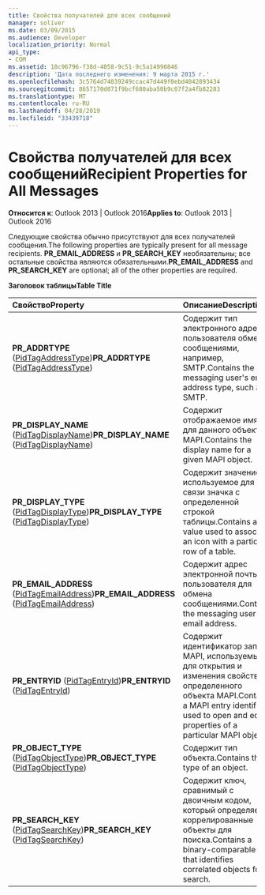 ```yaml
---
title: Свойства получателей для всех сообщений
manager: soliver
ms.date: 03/09/2015
ms.audience: Developer
localization_priority: Normal
api_type:
- COM
ms.assetid: 18c96796-f38d-4058-9c51-9c5a14990846
description: 'Дата последнего изменения: 9 марта 2015 г.'
ms.openlocfilehash: 3c5764d74039249ccac47d449f0ebd4042893434
ms.sourcegitcommit: 8657170d071f9bcf680aba50b9c07f2a4fb82283
ms.translationtype: MT
ms.contentlocale: ru-RU
ms.lasthandoff: 04/28/2019
ms.locfileid: "33439718"
---
```

# <a name="recipient-properties-for-all-messages"></a><span data-ttu-id="87c66-103">Свойства получателей для всех сообщений</span><span class="sxs-lookup"><span data-stu-id="87c66-103">Recipient Properties for All Messages</span></span>

  
  
<span data-ttu-id="87c66-104">**Относится к**: Outlook 2013 | Outlook 2016</span><span class="sxs-lookup"><span data-stu-id="87c66-104">**Applies to**: Outlook 2013 | Outlook 2016</span></span> 
  
<span data-ttu-id="87c66-105">Следующие свойства обычно присутствуют для всех получателей сообщения.</span><span class="sxs-lookup"><span data-stu-id="87c66-105">The following properties are typically present for all message recipients.</span></span> <span data-ttu-id="87c66-106">**PR_EMAIL_ADDRESS** и **PR_SEARCH_KEY** необязательны; все остальные свойства являются обязательными.</span><span class="sxs-lookup"><span data-stu-id="87c66-106">**PR_EMAIL_ADDRESS** and **PR_SEARCH_KEY** are optional; all of the other properties are required.</span></span> 
  
<span data-ttu-id="87c66-107">**Заголовок таблицы**</span><span class="sxs-lookup"><span data-stu-id="87c66-107">**Table Title**</span></span>

|<span data-ttu-id="87c66-108">**Свойство**</span><span class="sxs-lookup"><span data-stu-id="87c66-108">**Property**</span></span>|<span data-ttu-id="87c66-109">**Описание**</span><span class="sxs-lookup"><span data-stu-id="87c66-109">**Description**</span></span>|
|:-----|:-----|
|<span data-ttu-id="87c66-110">**PR_ADDRTYPE** ([PidTagAddressType](pidtagaddresstype-canonical-property.md))</span><span class="sxs-lookup"><span data-stu-id="87c66-110">**PR_ADDRTYPE** ([PidTagAddressType](pidtagaddresstype-canonical-property.md))</span></span>  <br/> |<span data-ttu-id="87c66-111">Содержит тип электронного адреса пользователя обмена сообщениями, например, SMTP.</span><span class="sxs-lookup"><span data-stu-id="87c66-111">Contains the messaging user's email address type, such as SMTP.</span></span>  <br/> |
|<span data-ttu-id="87c66-112">**PR_DISPLAY_NAME** ([PidTagDisplayName](pidtagdisplayname-canonical-property.md))</span><span class="sxs-lookup"><span data-stu-id="87c66-112">**PR_DISPLAY_NAME** ([PidTagDisplayName](pidtagdisplayname-canonical-property.md))</span></span>  <br/> |<span data-ttu-id="87c66-113">Содержит отображаемое имя для данного объекта MAPI.</span><span class="sxs-lookup"><span data-stu-id="87c66-113">Contains the display name for a given MAPI object.</span></span>  <br/> |
|<span data-ttu-id="87c66-114">**PR_DISPLAY_TYPE** ([PidTagDisplayType](pidtagdisplaytype-canonical-property.md))</span><span class="sxs-lookup"><span data-stu-id="87c66-114">**PR_DISPLAY_TYPE** ([PidTagDisplayType](pidtagdisplaytype-canonical-property.md))</span></span>  <br/> |<span data-ttu-id="87c66-115">Содержит значение, используемое для связи значка с определенной строкой таблицы.</span><span class="sxs-lookup"><span data-stu-id="87c66-115">Contains a value used to associate an icon with a particular row of a table.</span></span>  <br/> |
|<span data-ttu-id="87c66-116">**PR_EMAIL_ADDRESS** ([PidTagEmailAddress](pidtagemailaddress-canonical-property.md))</span><span class="sxs-lookup"><span data-stu-id="87c66-116">**PR_EMAIL_ADDRESS** ([PidTagEmailAddress](pidtagemailaddress-canonical-property.md))</span></span>  <br/> |<span data-ttu-id="87c66-117">Содержит адрес электронной почты пользователя для обмена сообщениями.</span><span class="sxs-lookup"><span data-stu-id="87c66-117">Contains the messaging user's email address.</span></span>  <br/> |
|<span data-ttu-id="87c66-118">**PR_ENTRYID** ([PidTagEntryId](pidtagentryid-canonical-property.md))</span><span class="sxs-lookup"><span data-stu-id="87c66-118">**PR_ENTRYID** ([PidTagEntryId](pidtagentryid-canonical-property.md))</span></span>  <br/> |<span data-ttu-id="87c66-119">Содержит идентификатор записи MAPI, используемый для открытия и изменения свойств определенного объекта MAPI.</span><span class="sxs-lookup"><span data-stu-id="87c66-119">Contains a MAPI entry identifier used to open and edit properties of a particular MAPI object.</span></span>  <br/> |
|<span data-ttu-id="87c66-120">**PR_OBJECT_TYPE** ([PidTagObjectType](pidtagobjecttype-canonical-property.md))</span><span class="sxs-lookup"><span data-stu-id="87c66-120">**PR_OBJECT_TYPE** ([PidTagObjectType](pidtagobjecttype-canonical-property.md))</span></span>  <br/> |<span data-ttu-id="87c66-121">Содержит тип объекта.</span><span class="sxs-lookup"><span data-stu-id="87c66-121">Contains the type of an object.</span></span>  <br/> |
|<span data-ttu-id="87c66-122">**PR_SEARCH_KEY** ([PidTagSearchKey](pidtagsearchkey-canonical-property.md))</span><span class="sxs-lookup"><span data-stu-id="87c66-122">**PR_SEARCH_KEY** ([PidTagSearchKey](pidtagsearchkey-canonical-property.md))</span></span>  <br/> |<span data-ttu-id="87c66-123">Содержит ключ, сравнимый с двоичным кодом, который определяет коррелированные объекты для поиска.</span><span class="sxs-lookup"><span data-stu-id="87c66-123">Contains a binary-comparable key that identifies correlated objects for a search.</span></span>  <br/> |
   

